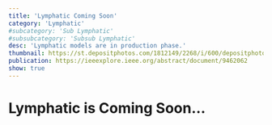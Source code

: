 ```yaml
---
title: 'Lymphatic Coming Soon'
category: 'Lymphatic'
#subcategory: 'Sub Lymphatic'
#subsubcategory: 'Subsub Lymphatic'
desc: 'Lymphatic models are in production phase.'
thumbnail: https://st.depositphotos.com/1812149/2268/i/600/depositphotos_22681447-stock-photo-3d-art-illustration-of-lymphatic.jpg
publication: https://ieeexplore.ieee.org/abstract/document/9462062
show: true
---
```


# Lymphatic is Coming Soon...
